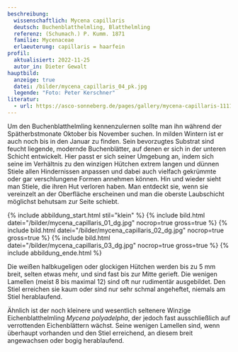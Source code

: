 ```yaml
---
beschreibung:
  wissenschaftlich: Mycena capillaris
  deutsch: Buchenblatthelmling, Blatthelmling
  referenz: (Schumach.) P. Kumm. 1871
  familie: Mycenaceae
  erlaeuterung: capillaris = haarfein
profil:
  aktualisiert: 2022-11-25
  autor_in: Dieter Gewalt
hauptbild:
  anzeige: true
  datei: /bilder/mycena_capillaris_04_pk.jpg
  legende: "Foto: Peter Kerschner"
literatur:
  - url: https://asco-sonneberg.de/pages/gallery/mycena-capillaris-111106-01xs25281.php
---
```

Um den Buchenblatthelmling kennenzulernen sollte man ihn während der Spätherbstmonate Oktober bis November suchen. In milden Wintern ist er auch noch bis in den Januar zu finden. Sein bevorzugtes Substrat sind feucht liegende, modernde Buchenblätter, auf denen er sich in der unteren Schicht entwickelt. Hier passt er sich seiner Umgebung an, indem sich seine im Verhältnis zu den winzigen Hütchen extrem langen und dünnen Stiele allen Hindernissen anpassen und dabei auch vielfach gekrümmte oder gar verschlungene Formen annehmen können. Hin und wieder sieht man Stiele, die ihren Hut verloren haben. Man entdeckt sie, wenn sie vereinzelt an der Oberfläche erscheinen und man die oberste Laubschicht möglichst behutsam zur Seite schiebt.

{% include abbildung_start.html stil="klein" %}
{% include bild.html datei="/bilder/mycena_capillaris_01_dg.jpg" nocrop=true gross=true %}
{% include bild.html datei="/bilder/mycena_capillaris_02_dg.jpg" nocrop=true gross=true %}
{% include bild.html datei="/bilder/mycena_capillaris_03_dg.jpg" nocrop=true gross=true %}
{% include abbildung_ende.html %}

Die weißen halbkugeligen oder glockigen Hütchen werden bis zu 5 mm breit, selten etwas mehr, und sind fast bis zur Mitte gerieft. Die wenigen Lamellen (meist 8 bis maximal 12) sind oft nur rudimentär ausgebildet. Den Stiel erreichen sie kaum oder sind nur sehr schmal angeheftet, niemals am Stiel herablaufend.

Ähnlich ist der noch kleinere und wesentlich seltenere Winzige Eichenblatthelmling *Mycena polyadelpha*, der jedoch fast ausschließlich auf verrottenden Eichenblättern wächst. Seine wenigen Lamellen sind, wenn überhaupt vorhanden und den Stiel erreichend, an diesem breit angewachsen oder bogig herablaufend.